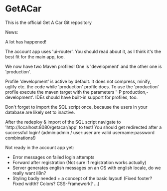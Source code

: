 GetACar
=======

This is the official Get A Car Git repository

News:

A lot has happened!

The account app uses 'ui-router'. You should read about it, as I think it's the best fit for the main app, too.

We now have two Maven profiles! One is 'development' and the other one is 'production'.

Profile 'development' is active by default. It does not compress, minify, uglify etc. the code while 'production'
profile does. To use the 'production' profile execute the maven target with the parameters '-P production,-development'.
IDEs should have built-in support for profiles, too.

Don't forget to import the SQL script once, because the users in your database are likely set to inactive.

After the redeploy & import of the SQL script navigate to 'http://localhost:8080/getacar/app' to test! You should get
redirected after a successful login! (admin:admin / user:user are valid username:password combinations!)

Not ready in the account app yet:
- Error messages on failed login attempts
- Forward after registration (Not sure if registration works actually)
- Server generates english messages on an OS with english locale, do we really want il8n?
- Styling badly needed + a concept of the basic layout! (Fixed footer? Fixed width? Colors? CSS-Framework? ...)